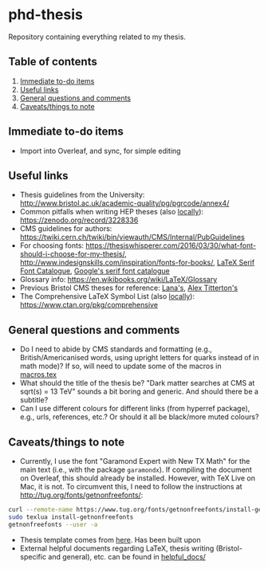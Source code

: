 # phd-thesis

Repository containing everything related to my thesis.

## Table of contents

1. [Immediate to-do items](#immediate_to_do)
2. [Useful links](#useful_links)
3. [General questions and comments](#gen_questions)
4. [Caveats/things to note](#caveats)


## Immediate to-do items <a name="immediate_to_do"></a>

- Import into Overleaf, and sync, for simple editing


## Useful links <a name="useful_links"></a>

- Thesis guidelines from the University: http://www.bristol.ac.uk/academic-quality/pg/pgrcode/annex4/
- Common pitfalls when writing HEP theses (also [locally](helpful_docs/thesis-writing-gotchas.pdf)): https://zenodo.org/record/3228336
- CMS guidelines for authors: https://twiki.cern.ch/twiki/bin/viewauth/CMS/Internal/PubGuidelines
- For choosing fonts: https://thesiswhisperer.com/2016/03/30/what-font-should-i-choose-for-my-thesis/, http://www.indesignskills.com/inspiration/fonts-for-books/, [LaTeX Serif Font Catalogue](https://tug.org/FontCatalogue/seriffonts.html), [Google's serif font catalogue](https://fonts.google.com/?category=Serif)
- Glossary info: https://en.wikibooks.org/wiki/LaTeX/Glossary
- Previous Bristol CMS theses for reference: [Lana's](https://github.com/Lana-B/Thesis), [Alex Titterton's](https://www.dropbox.com/sh/a859z9b7jlfmum4/AAC2CjjkLGmbeSIp5H5gQbEIa?dl=0)
- The Comprehensive LaTeX Symbol List (also [locally](helpful_docs/symbols-a4.pdf)): https://www.ctan.org/pkg/comprehensive


## General questions and comments <a name="gen_questions"></a>

- Do I need to abide by CMS standards and formatting (e.g., British/Americanised words, using upright letters for quarks instead of in math mode)? If so, will need to update some of the macros in [macros.tex](./macros.tex)
- What should the title of the thesis be? "Dark matter searches at CMS at sqrt(s) = 13 TeV" sounds a bit boring and generic. And should there be a subtitle?
- Can I use different colours for different links (from hyperref package), e.g., urls, references, etc.? Or should it all be black/more muted colours?


## Caveats/things to note <a name="caveats"></a>

- Currently, I use the font "Garamond Expert with New TX Math" for the main text (i.e., with the package `garamondx`). If compiling the document on Overleaf, this should already be installed. However, with TeX Live on Mac, it is not. To circumvent this, I need to follow the instructions at http://tug.org/fonts/getnonfreefonts/:

```bash
curl --remote-name https://www.tug.org/fonts/getnonfreefonts/install-getnonfreefonts
sudo texlua install-getnonfreefonts
getnonfreefonts --user -a
```

- Thesis template comes from [here](https://www.overleaf.com/latex/templates/university-of-bristol-thesis-template/kzqrfvyxxcdm). Has been built upon
- External helpful documents regarding LaTeX, thesis writing (Bristol-specific and general), etc. can be found in [helpful_docs/](helpful_docs/)
